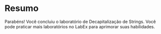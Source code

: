 # Resumo

Parabéns! Você concluiu o laboratório de Decapitalização de Strings. Você pode praticar mais laboratórios no LabEx para aprimorar suas habilidades.
